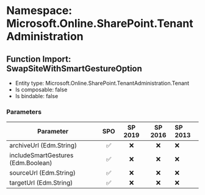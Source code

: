 # Namespace: Microsoft.Online.SharePoint.TenantAdministration

## Function Import: SwapSiteWithSmartGestureOption

- Entity type: Microsoft.Online.SharePoint.TenantAdministration.Tenant
- Is composable: false
- Is bindable: false

### Parameters

Parameter | SPO | SP 2019 | SP 2016 | SP 2013
----------|:---:|:-------:|:-------:|:-------
archiveUrl (Edm.String) | ✅ | ❌ | ❌ | ❌
includeSmartGestures (Edm.Boolean) | ✅ | ❌ | ❌ | ❌
sourceUrl (Edm.String) | ✅ | ❌ | ❌ | ❌
targetUrl (Edm.String) | ✅ | ❌ | ❌ | ❌